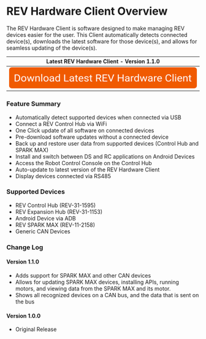 # REV Hardware Client Overview

The REV Hardware Client is software designed to make managing REV devices easier for the user. This Client automatically detects connected device\(s\), downloads the latest software for those device\(s\), and allows for seamless updating of the device\(s\).

| Latest REV Hardware Client - Version 1.1.0 |
| :---: |
| [![](.gitbook/assets/download-latest-rev-hardware-client.svg)](https://www.revrobotics.com/content/sw/rev-hw-client/REV-Hardware-Client-Setup-1.1.0.exe) |

### Feature Summary

* Automatically detect supported devices when connected via USB
* Connect a REV Control Hub via WiFi
* One Click update of all software on connected devices
* Pre-download software updates without a connected device
* Back up and restore user data from supported devices \(Control Hub and SPARK MAX\)
* Install and switch between DS and RC applications on Android Devices
* Access the Robot Control Console on the Control Hub
* Auto-update to latest version of the REV Hardware Client
* Display devices connected via RS485

### Supported Devices

* REV Control Hub \(REV-31-1595\)
* REV Expansion Hub \(REV-31-1153\)
* Android Device via ADB
* REV SPARK MAX \(REV-11-2158\)
* Generic CAN Devices

### Change Log

#### Version 1.1.0

* Adds support for SPARK MAX and other CAN devices 
* Allows for updating SPARK MAX devices, installing APIs, running motors, and viewing data from the SPARK MAX and its motor. 
* Shows all recognized devices on a CAN bus, and the data that is sent on the bus

#### Version 1.0.0

* Original Release



